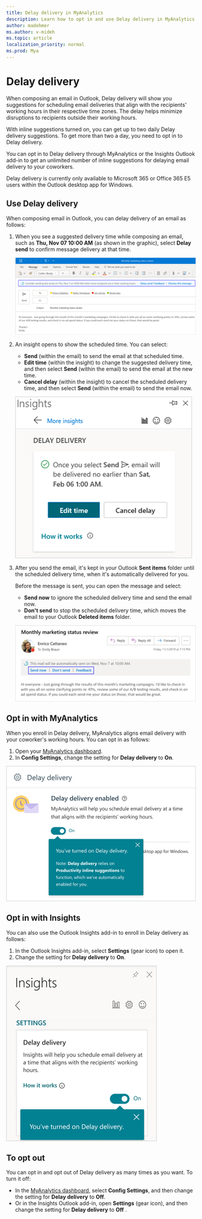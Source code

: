 ```yaml
---
title: Delay delivery in MyAnalytics
description: Learn how to opt in and use Delay delivery in MyAnalytics for suggestions on when to send email during your coworker's working hours
author: madehmer
ms.author: v-mideh
ms.topic: article
localization_priority: normal 
ms.prod: Mya
---
```


# Delay delivery

When composing an email in Outlook, Delay delivery will show you suggestions for scheduling email deliveries that align with the recipients' working hours in their respective time zones. The delay helps minimize disruptions to recipients outside their working hours.

With inline suggestions turned on, you can get up to two daily Delay delivery suggestions. To get more than two a day, you need to opt in to Delay delivery.

You can opt in to Delay delivery through MyAnalytics or the Insights Outlook add-in to get an unlimited number of inline suggestions for delaying email delivery to your coworkers.

Delay delivery is currently only available to Microsoft 365 or Office 365 E5 users within the Outlook desktop app for Windows.

## Use Delay delivery

When composing email in Outlook, you can delay delivery of an email as follows:

1. When you see a suggested delivery time while composing an email, such as **Thu, Nov 07 10:00 AM** (as shown in the graphic), select **Delay send** to confirm message delivery at that time.

   ![Delay delivery inline suggestion](../../Images/mya/use/delay-delivery-inline-1.png)

2. An insight opens to show the scheduled time. You can select:

   * **Send** (within the email) to send the email at that scheduled time.
   * **Edit time** (within the insight) to change the suggested delivery time, and then select **Send** (within the email) to send the email at the new time.
   * **Cancel delay** (within the insight) to cancel the scheduled delivery time, and then select **Send** (within the email) to send the email now.

   ![Delay delivery insight options](../../Images/mya/use/delay-delivery-inline.png)

3. After you send the email, it's kept in your Outlook **Sent items** folder until the scheduled delivery time, when it's automatically delivered for you.

   Before the message is sent, you can open the message and select:

   * **Send now** to ignore the scheduled delivery time and send the email now.
   * **Don't send** to stop the scheduled delivery time, which moves the email to your Outlook **Deleted items** folder.

   ![Delay delivery options](../../Images/mya/use/delay-inline.png)

## Opt in with MyAnalytics

When you enroll in Delay delivery, MyAnalytics aligns email delivery with your coworker's working hours. You can opt in as follows:

1. Open your [MyAnalytics dashboard](https://myanalytics.microsoft.com).
2. In **Config Settings**, change the setting for **Delay delivery** to **On**.

  ![Turn on Delay delivery in MyAnalytics](../../Images/mya/use/delay-on-mya.png)

## Opt in with Insights

You can also use the Outlook Insights add-in to enroll in Delay delivery as follows:

1. In the Outlook Insights add-in, select **Settings** (gear icon) to open it.
2. Change the setting for **Delay delivery** to **On**.

![Turn on Delay delivery in the Insights add-in](../../Images/mya/use/try-delay-add-in.png)

## To opt out

You can opt in and opt out of Delay delivery as many times as you want. To turn it off:

* In the [MyAnalytics dashboard](https://myanalytics.microsoft.com), select **Config Settings**, and then change the setting for **Delay delivery** to **Off**.
* Or in the Insights Outlook add-in, open **Settings** (gear icon), and then change the setting for **Delay delivery** to **Off** .
